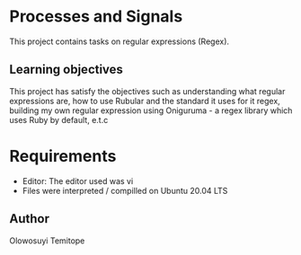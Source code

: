 # Processes and Signals
This project contains tasks on regular expressions (Regex).

## Learning objectives
This project has satisfy the objectives such as understanding what regular expressions are, how to use Rubular and the standard it uses for it regex, building my own regular expression using Oniguruma - a regex library which uses Ruby by default, e.t.c

# Requirements
* Editor: The editor used was vi
* Files were interpreted / compilled on Ubuntu 20.04 LTS

## Author
Olowosuyi Temitope
